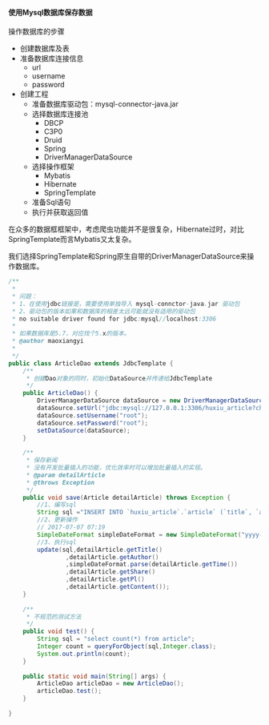 #### 使用Mysql数据库保存数据

操作数据库的步骤
* 创建数据库及表
* 准备数据库连接信息
	* url
	* username
	* password
* 创建工程
	* 准备数据库驱动包：mysql-connector-java.jar
	* 选择数据库连接池
		* DBCP
		* C3P0
		* Druid
		* Spring 
		* DriverManagerDataSource
	* 选择操作框架
		* Mybatis
		* Hibernate
		* SpringTemplate
	* 准备Sql语句
	* 执行并获取返回值

在众多的数据框框架中，考虑爬虫功能并不是很复杂，Hibernate过时，对比SpringTemplate而言Mybatis又太复杂。

我们选择SpringTemplate和Spring原生自带的DriverManagerDataSource来操作数据库。

```java
/**
 * 
 * 问题：
 * 1、在使用jdbc链接是，需要使用单独导入 mysql-connctor-java.jar 驱动包
 * 2、驱动包的版本如果和数据库的相差太远可能就没有适用的驱动包
 * no suitable driver found for jdbc:mysql//localhost:3306
 * 
 * 如果数据库是5.7，对应找个5.x的版本。
 * @author maoxiangyi
 *
 */
public class ArticleDao extends JdbcTemplate {
	/**
	 * 创建Dao对象的同时，初始化DataSource并传递给JdbcTemplate
	 */
	public ArticleDao() {
		DriverManagerDataSource dataSource = new DriverManagerDataSource();
		dataSource.setUrl("jdbc:mysql://127.0.0.1:3306/huxiu_article?characterEncoding=utf-8&useSSL=false");
		dataSource.setUsername("root");
		dataSource.setPassword("root");
		setDataSource(dataSource);
	}
	
	/**
	 * 保存新闻
	 * 没有开发批量插入的功能，优化效率时可以增加批量插入的实现。
	 * @param detailArticle
	 * @throws Exception
	 */
	public void save(Article detailArticle) throws Exception {
		//1、编写sql
		String sql ="INSERT INTO `huxiu_article`.`article` (`title`, `author`, `date`, `sc`, `pl`, `content`) VALUES (?,?,?,?,?,?)";
		//2、更新操作
		// 2017-07-07 07:19
		SimpleDateFormat simpleDateFormat = new SimpleDateFormat("yyyy-MM-dd HH:mm");
		//3、执行sql
		update(sql,detailArticle.getTitle()
				,detailArticle.getAuthor()
				,simpleDateFormat.parse(detailArticle.getTime())
				,detailArticle.getShare()
				,detailArticle.getPl()
				,detailArticle.getContent());
	}
	
	/**
	 * 不规范的测试方法
	 */
	public void test() {
		String sql = "select count(*) from article";
		Integer count = queryForObject(sql,Integer.class);
		System.out.println(count);
	}
	
	public static void main(String[] args) {
		ArticleDao articleDao = new ArticleDao();
		articleDao.test();
	}
	
}
```